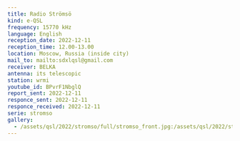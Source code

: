 ```yaml
---
title: Radio Strömsö
kind: e-QSL
frequency: 15770 kHz
language: English
reception_date: 2022-12-11
reception_time: 12.00-13.00
location: Moscow, Russia (inside city)
mail_to: mailto:sdxlqsl@gmail.com
receiver: BELKA
antenna: its telescopic
station: wrmi
youtube_id: BPvrF1NbglQ
report_sent: 2022-12-11
responce_sent: 2022-12-11
responce_received: 2022-12-11
serie: stromso
gallery:
  - /assets/qsl/2022/stromso/full/stromso_front.jpg:/assets/qsl/2022/stromso/small/stromso_front.jpg
---
```

